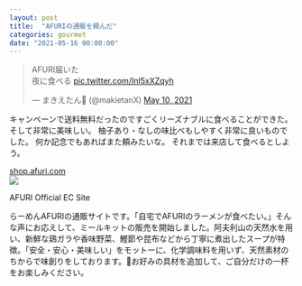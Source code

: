 ```yaml
---
layout: post
title:  "AFURIの通販を頼んだ"
categories: gourmet
date: "2021-05-16 00:00:00"
---
```


<blockquote class="twitter-tweet tw-align-center"><p lang="ja" dir="ltr">AFURI届いた<br>夜に食べる <a href="https://t.co/InI5xXZqyh">pic.twitter.com/InI5xXZqyh</a></p>&mdash; まきえたん🥦 (@makietanX) <a href="https://twitter.com/makietanX/status/1391559516571922433?ref_src=twsrc%5Etfw">May 10, 2021</a></blockquote> <script async src="https://platform.twitter.com/widgets.js" charset="utf-8"></script>

キャンペーンで送料無料だったのですごくリーズナブルに食べることができた。
そして非常に美味しい。
柚子あり・なしの味比べもしやすく非常に良いものでした。
何か記念でもあればまた頼みたいな。
それまでは来店して食べるとしよう。


<div class="card">
  <a href="https://shop.afuri.com/"></a>
  <div class="card__header">
    <a href="https://shop.afuri.com/">shop.afuri.com</a>
  </div>
  <div class="card__image">
    <img src="https://base-ec2.akamaized.net/images/user/template/afuri-theshop-jp/image-Slide1_5eaf6d907ec67.jpghttps://base-ec2if.akamaized.net/w=1200,h=1200,a=3,q=90,u=1,b=00000000/images/user/logo/0dab26e4905ba36e67dc5ea620b86006.jpg">
  </div>
  <div class="card__title">
    <p>AFURI Official EC Site</p>
  </div>
  <div class="card__description">
    <p>らーめんAFURIの通販サイトです。「自宅でAFURIのラーメンが食べたい。」そんな声にお応えして、ミールキットの販売を開始しました。阿夫利山の天然水を用い、新鮮な鶏ガラや香味野菜、鰹節や昆布などから丁寧に煮出したスープが特徴。「安全・安心・美味しい」をモットーに、化学調味料を用いず、天然素材のちからで味創りをしております。お好みの具材を追加して、ご自分だけの一杯をお楽しみください。</p>
  </div>
</div>

